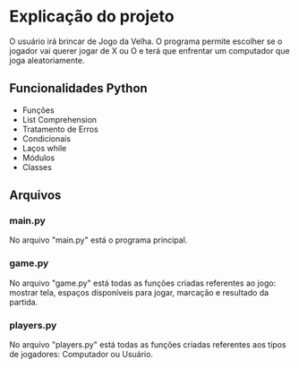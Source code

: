 # Explicação do projeto
O usuário irá brincar de Jogo da Velha. O programa permite escolher se o jogador vai querer jogar de X ou O e terá que enfrentar um computador que joga aleatoriamente.
## Funcionalidades Python
- Funções
- List Comprehension
- Tratamento de Erros
- Condicionais
- Laços while
- Módulos
- Classes
## Arquivos
### main.py
No arquivo "main.py" está o programa principal.
### game.py
No arquivo "game.py" está todas as funções criadas referentes ao jogo: mostrar tela, espaços disponíveis para jogar, marcação e resultado da partida.
### players.py
No arquivo "players.py" está todas as funções criadas referentes aos tipos de jogadores: Computador ou Usuário.
